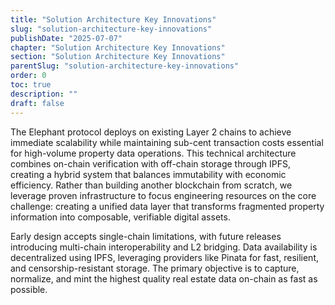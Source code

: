 ```yaml
---
title: "Solution Architecture Key Innovations"
slug: "solution-architecture-key-innovations"
publishDate: "2025-07-07"
chapter: "Solution Architecture Key Innovations"
section: "Solution Architecture Key Innovations"
parentSlug: "solution-architecture-key-innovations"
order: 0
toc: true
description: ""
draft: false
---
```


The Elephant protocol deploys on existing Layer 2 chains to achieve immediate
scalability while maintaining sub-cent transaction costs essential for
high-volume property data operations. This technical architecture combines
on-chain verification with off-chain storage through IPFS, creating a hybrid
system that balances immutability with economic efficiency. Rather than building
another blockchain from scratch, we leverage proven infrastructure to focus
engineering resources on the core challenge: creating a unified data layer that
transforms fragmented property information into composable, verifiable digital
assets.

Early design accepts single-chain limitations, with future releases introducing
multi-chain interoperability and L2 bridging. Data availability is decentralized
using IPFS, leveraging providers like Pinata for fast, resilient, and
censorship-resistant storage. The primary objective is to capture, normalize,
and mint the highest quality real estate data on-chain as fast as possible.
